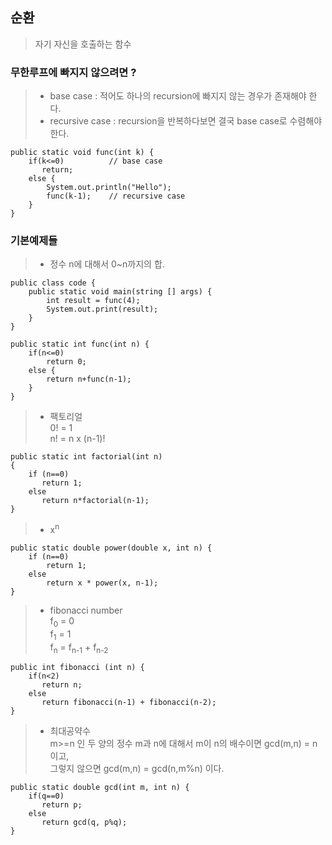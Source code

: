 ## 순환 
> 자기 자신을 호출하는 함수 

### 무한루프에 빠지지 않으려면 ?
> - base case : 적어도 하나의 recursion에 빠지지 않는 경우가 존재해야 한다.
> - recursive case : recursion을 반복하다보면 결국 base case로 수렴해야 한다.

```
public static void func(int k) {
    if(k<=0)          // base case
       return;
    else {
        System.out.println("Hello");
        func(k-1);    // recursive case
    }
} 
```

### 기본예제들 
> - 정수 n에 대해서 0~n까지의 합. 
```
public class code {
    public static void main(string [] args) {
        int result = func(4);
        System.out.print(result);
    }
}

public static int func(int n) {
    if(n<=0)
        return 0;
    else {
        return n+func(n-1);
    }
}
```

> - 팩토리얼  <br>
> 0! = 1 <br>
> n! = n x (n-1)!  
```
public static int factorial(int n)
{
    if (n==0)
       return 1;
    else
       return n*factorial(n-1);
}
```

> - x<sup>n</sup>
```
public static double power(double x, int n) {
    if (n==0)
        return 1;
    else
        return x * power(x, n-1);
}
```

> - fibonacci number <br>
> f<sub>0</sub> = 0 <br>
> f<sub>1</sub> = 1 <br>
> f<sub>n</sub> = f<sub>n-1</sub> + f<sub>n-2</sub> 
```
public int fibonacci (int n) {
    if(n<2)
       return n;
    else
       return fibonacci(n-1) + fibonacci(n-2);
}
```

> - 최대공약수 <br>
> m>=n 인 두 양의 정수 m과 n에 대해서 m이 n의 배수이면 gcd(m,n) = n이고,<br> 그렇지 않으면 gcd(m,n) = gcd(n,m%n) 이다.
```
public static double gcd(int m, int n) {
    if(q==0)
       return p;
    else
       return gcd(q, p%q);
}
```